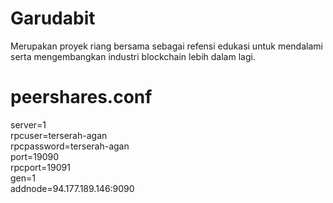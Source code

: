 # Garudabit 
Merupakan proyek riang bersama sebagai refensi edukasi untuk mendalami serta mengembangkan industri blockchain lebih dalam lagi.

# peershares.conf
server=1 <br />
rpcuser=terserah-agan <br />
rpcpassword=terserah-agan <br />
port=19090 <br />
rpcport=19091 <br />
gen=1 <br />
addnode=94.177.189.146:9090 <br />

